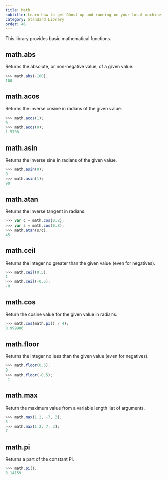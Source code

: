 ```yaml
---
title: Math
subtitle: Learn how to get Ghost up and running on your local machine.
category: Standard Library
order: 46
---
```


This library provides basic mathematical functions.

## math.abs

Returns the absolute, or non-negative value, of a given value.

```javascript
>>> math.abs(-100);
100
```

## math.acos

Returns the inverse cosine in radians of the given value.

```javascript
>>> math.acos(1);
0
>>> math.acos(0);
1.5708
```

## math.asin

Returns the inverse sine in radians of the given value.

```javascript
>>> math.asin(0);
0
>>> math.asin(1);
90
```

## math.atan

Returns the inverse tangent in radians.

```javascript
>>> var c = math.cos(0.8);
>>> var s = math.cos(0.8);
>>> math.atan(s/c);
45
```

## math.ceil

Returns the integer no greater than the given value (even for negatives).

```javascript
>>> math.ceil(0.5);
1
>>> math.ceil(-0.5);
-0
```

## math.cos

Return the cosine value for the given value in radians.

```javascript
>>> math.cos(math.pi() / 4);
0.999906
```

## math.floor

Returns the integer no less than the given value (even for negatives).

```javascript
>>> math.floor(0.5);
0
>>> math.floor(-0.5);
-1
```

## math.max

Return the maximum value from a variable length list of arguments.

```javascript
>>> math.max(1.2, -7, 3);
3
>>> math.max(1.2, 7, 3);
7
```

## math.pi

Returns a part of the constant Pi.

```javascript
>>> math.pi();
3.14159
```
